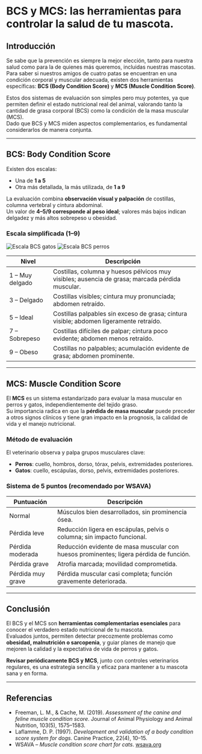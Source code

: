 # BCS y MCS: las herramientas para controlar la salud de tu mascota.

## Introducción
Se sabe que la prevención es siempre la mejor elección, tanto para nuestra salud como para la de quienes más queremos, incluidas nuestras mascotas.  
Para saber si nuestros amigos de cuatro patas se encuentran en una condición corporal y muscular adecuada, existen dos herramientas específicas: **BCS (Body Condition Score)** y **MCS (Muscle Condition Score)**.  

Estos dos sistemas de evaluación son simples pero muy potentes, ya que permiten definir el estado nutricional real del animal, valorando tanto la cantidad de grasa corporal (BCS) como la condición de la masa muscular (MCS).  
Dado que BCS y MCS miden aspectos complementarios, es fundamental considerarlos de manera conjunta.  

---

## BCS: Body Condition Score
Existen dos escalas:  
- Una de **1 a 5**  
- Otra más detallada, la más utilizada, de **1 a 9**  

La evaluación combina **observación visual y palpación** de costillas, columna vertebral y cintura abdominal.  
Un valor de **4–5/9 corresponde al peso ideal**; valores más bajos indican delgadez y más altos sobrepeso u obesidad.  

### Escala simplificada (1–9)

![Escala BCS gatos](/blog/images/bcs-cats.jpeg)
![Escala BCS perros](/blog/images/bcs-dogs.jpeg)

| Nivel | Descripción |
|-------|-------------|
| 1 – Muy delgado | Costillas, columna y huesos pélvicos muy visibles; ausencia de grasa; marcada pérdida muscular. |
| 3 – Delgado | Costillas visibles; cintura muy pronunciada; abdomen retraído. |
| 5 – Ideal | Costillas palpables sin exceso de grasa; cintura visible; abdomen ligeramente retraído. |
| 7 – Sobrepeso | Costillas difíciles de palpar; cintura poco evidente; abdomen menos retraído. |
| 9 – Obeso | Costillas no palpables; acumulación evidente de grasa; abdomen prominente. |

---

## MCS: Muscle Condition Score
El **MCS** es un sistema estandarizado para evaluar la masa muscular en perros y gatos, independientemente del tejido graso.  
Su importancia radica en que la **pérdida de masa muscular** puede preceder a otros signos clínicos y tiene gran impacto en la prognosis, la calidad de vida y el manejo nutricional.  

### Método de evaluación
El veterinario observa y palpa grupos musculares clave:  
- **Perros**: cuello, hombros, dorso, tórax, pelvis, extremidades posteriores.  
- **Gatos**: cuello, escápulas, dorso, pelvis, extremidades posteriores.  

### Sistema de 5 puntos (recomendado por WSAVA)
| Puntuación | Descripción |
|------------|-------------|
| Normal | Músculos bien desarrollados, sin prominencia ósea. |
| Pérdida leve | Reducción ligera en escápulas, pelvis o columna; sin impacto funcional. |
| Pérdida moderada | Reducción evidente de masa muscular con huesos prominentes; ligera pérdida de función. |
| Pérdida grave | Atrofia marcada; movilidad comprometida. |
| Pérdida muy grave | Pérdida muscular casi completa; función gravemente deteriorada. |

---

## Conclusión
El BCS y el MCS son **herramientas complementarias esenciales** para conocer el verdadero estado nutricional de tu mascota.  
Evaluados juntos, permiten detectar precozmente problemas como **obesidad, malnutrición o sarcopenia**, y guiar planes de manejo que mejoren la calidad y la expectativa de vida de perros y gatos.  

**Revisar periódicamente BCS y MCS**, junto con controles veterinarios regulares, es una estrategia sencilla y eficaz para mantener a tu mascota sana y en forma.  

---

## Referencias
- Freeman, L. M., & Cache, M. (2019). *Assessment of the canine and feline muscle condition score*. Journal of Animal Physiology and Animal Nutrition, 103(5), 1575–1583.
- Laflamme, D. P. (1997). *Development and validation of a body condition score system for dogs*. Canine Practice, 22(4), 10–15.  
- WSAVA – *Muscle condition score chart for cats*. [wsava.org](https://wsava.org/wp-content/uploads/2020/01/Muscle-Condition-Score-Chart-for-Cats.pdf)
